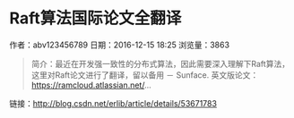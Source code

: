 # Raft算法国际论文全翻译
作者：abv123456789
日期：2016-12-15 18:25
浏览量：3863
> 简介：最近在开发强一致性的分布式算法，因此需要深入理解下Raft算法，这里对Raft论文进行了翻译，留以备用 － Sunface.	英文版论文：https://ramcloud.atlassian.net/...

 链接：http://blog.csdn.net/erlib/article/details/53671783
